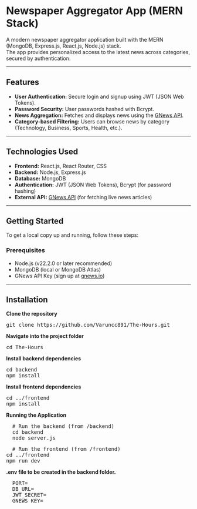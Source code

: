 # Newspaper Aggregator App (MERN Stack)

A modern newspaper aggregator application built with the MERN (MongoDB, Express.js, React.js, Node.js) stack.  
The app provides personalized access to the latest news across categories, secured by authentication.  

---

## Features

- **User Authentication:** Secure login and signup using JWT (JSON Web Tokens).  
- **Password Security:** User passwords hashed with Bcrypt.  
- **News Aggregation:** Fetches and displays news using the [GNews API](https://gnews.io/).  
- **Category-based Filtering:** Users can browse news by category (Technology, Business, Sports, Health, etc.).  

---

## Technologies Used

- **Frontend:** React.js, React Router, CSS  
- **Backend:** Node.js, Express.js  
- **Database:** MongoDB  
- **Authentication:** JWT (JSON Web Tokens), Bcrypt (for password hashing)  
- **External API:** [GNews API](https://gnews.io/) (for fetching live news articles)  

---

## Getting Started

To get a local copy up and running, follow these steps:

### Prerequisites

- Node.js (v22.2.0 or later recommended)  
- MongoDB (local or MongoDB Atlas)  
- GNews API Key (sign up at [gnews.io](https://gnews.io/))  

---

## Installation

**Clone the repository**
<pre>git clone https://github.com/Varuncc891/The-Hours.git</pre>

**Navigate into the project folder**
<pre>cd The-Hours</pre>

**Install backend dependencies**
<pre>cd backend
npm install</pre>

**Install frontend dependencies**
<pre>cd ../frontend
npm install</pre>

**Running the Application** 

<pre>
  # Run the backend (from /backend)
  cd backend
  node server.js</pre>

<pre>
  # Run the frontend (from /frontend)
cd ../frontend
npm run dev
</pre>

**.env file to be created in the backend folder.**
<pre>
  PORT=
  DB_URL=
  JWT_SECRET=
  GNEWS_KEY= 
</pre>
